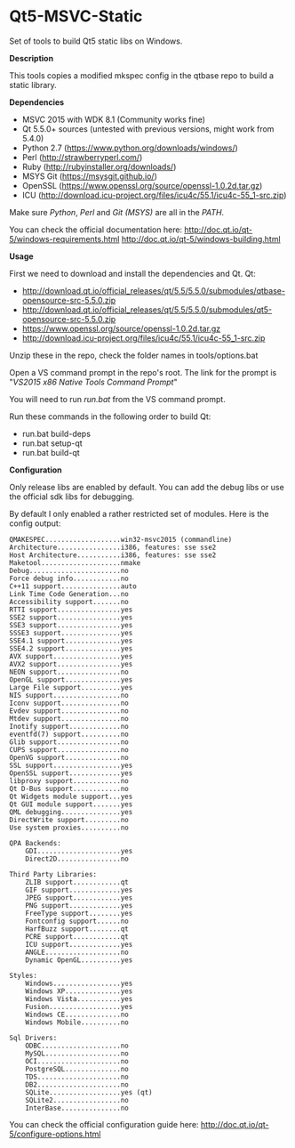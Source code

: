 # **Qt5-MSVC-Static**

Set of tools to build Qt5 static libs on Windows.

**Description**

This tools copies a modified mkspec config in the qtbase repo to build a static library.

**Dependencies**

 - MSVC 2015 with WDK 8.1 (Community works fine)
 - Qt 5.5.0+ sources (untested with previous versions, might work from 5.4.0)
 - Python 2.7 (https://www.python.org/downloads/windows/)
 - Perl (http://strawberryperl.com/)
 - Ruby (http://rubyinstaller.org/downloads/)
 - MSYS Git (https://msysgit.github.io/)
 - OpenSSL (https://www.openssl.org/source/openssl-1.0.2d.tar.gz)
 - ICU (http://download.icu-project.org/files/icu4c/55.1/icu4c-55_1-src.zip)

Make sure *Python*, *Perl* and *Git (MSYS)* are all in the *PATH*.

You can check the official documentation here: 
http://doc.qt.io/qt-5/windows-requirements.html
http://doc.qt.io/qt-5/windows-building.html

**Usage**

First we need to download and install the dependencies and Qt.
Qt: 
 - http://download.qt.io/official_releases/qt/5.5/5.5.0/submodules/qtbase-opensource-src-5.5.0.zip
 - http://download.qt.io/official_releases/qt/5.5/5.5.0/submodules/qt5-opensource-src-5.5.0.zip
 - https://www.openssl.org/source/openssl-1.0.2d.tar.gz
 - http://download.icu-project.org/files/icu4c/55.1/icu4c-55_1-src.zip

Unzip these in the repo, check the folder names in tools/options.bat

Open a VS command prompt in the repo's root.
The link for the prompt is "*VS2015 x86 Native Tools Command Prompt*"

You will need to run *run.bat* from the VS command prompt.

Run these commands in the following order to build Qt:
 - run.bat build-deps
 - run.bat setup-qt
 - run.bat build-qt

**Configuration**

Only release libs are enabled by default. 
You can add the debug libs or use the official sdk libs for debugging.

By default I only enabled a rather restricted set of modules.
Here is the config output:

    QMAKESPEC...................win32-msvc2015 (commandline)
    Architecture................i386, features: sse sse2
    Host Architecture...........i386, features: sse sse2
    Maketool....................nmake
    Debug.......................no
    Force debug info............no
    C++11 support...............auto
    Link Time Code Generation...no
    Accessibility support.......no
    RTTI support................yes
    SSE2 support................yes
    SSE3 support................yes
    SSSE3 support...............yes
    SSE4.1 support..............yes
    SSE4.2 support..............yes
    AVX support.................yes
    AVX2 support................yes
    NEON support................no
    OpenGL support..............yes
    Large File support..........yes
    NIS support.................no
    Iconv support...............no
    Evdev support...............no
    Mtdev support...............no
    Inotify support.............no
    eventfd(7) support..........no
    Glib support................no
    CUPS support................no
    OpenVG support..............no
    SSL support.................yes
    OpenSSL support.............yes
    libproxy support............no
    Qt D-Bus support............no
    Qt Widgets module support...yes
    Qt GUI module support.......yes
    QML debugging...............yes
    DirectWrite support.........no
    Use system proxies..........no
    
    QPA Backends:
        GDI.....................yes
        Direct2D................no
    
    Third Party Libraries:
        ZLIB support............qt
        GIF support.............yes
        JPEG support............yes
        PNG support.............yes
        FreeType support........yes
        Fontconfig support......no
        HarfBuzz support........qt
        PCRE support............qt
        ICU support.............yes
        ANGLE...................no
        Dynamic OpenGL..........yes
    
    Styles:
        Windows.................yes
        Windows XP..............yes
        Windows Vista...........yes
        Fusion..................yes
        Windows CE..............no
        Windows Mobile..........no
    
    Sql Drivers:
        ODBC....................no
        MySQL...................no
        OCI.....................no
        PostgreSQL..............no
        TDS.....................no
        DB2.....................no
        SQLite..................yes (qt)
        SQLite2.................no
        InterBase...............no

You can check the official configuration guide here:
http://doc.qt.io/qt-5/configure-options.html

